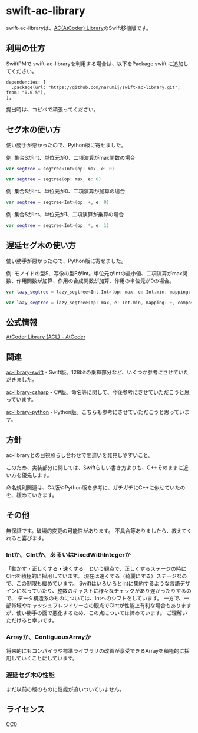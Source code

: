 # swift-ac-library

swift-ac-libraryは、[AC(AtCoder) Library][ac-library]のSwift移植版です。

## 利用の仕方

SwiftPMで swift-ac-libraryを利用する場合は、以下をPackage.swift に追加してください。

```
dependencies: [
  .package(url: "https://github.com/narumij/swift-ac-library.git", from: "0.0.5"),
],
```

提出時は、コピペで頑張ってください。

## セグ木の使い方

使い勝手が悪かったので、Python版に寄せました。

例: 集合SがInt、単位元が0、二項演算がmax関数の場合
```swift
var segtree = segtree<Int>(op: max, e: 0)
```

```swift
var segtree = segtree(op: max, e: 0)
```

例: 集合SがInt、単位元が0、二項演算が加算の場合
```swift
var segtree = segtree<Int>(op: +, e: 0)
```

例: 集合SがInt、単位元が1、二項演算が乗算の場合
```swift
var segtree = segtree<Int>(op: *, e: 1)
```

## 遅延セグ木の使い方

使い勝手が悪かったので、Python版に寄せました。

例: モノイドの型S、写像の型FがInt。単位元がIntの最小値、二項演算がmax関数、作用関数が加算、作用の合成関数が加算、作用の単位元が0の場合。
```swift
var lazy_segtree = lazy_segtree<Int,Int>(op: max, e: Int.min, mapping: +, composition: +, id: 0)
```

```swift
var lazy_segtree = lazy_segtree(op: max, e: Int.min, mapping: +, composition: +, id: 0)
```

## 公式情報

[AtCoder Library (ACL) - AtCoder][acl]

## 関連

[ac-library-swift] - Swift版。128bitの乗算部分など、いくつか参考にさせていただきました。

[ac-library-csharp] - C#版。命名等に関して、今後参考にさせていただこうと思っています。

[ac-library-python] - Python版。こちらも参考にさせていただこうと思っています。

## 方針

ac-libraryとの目視照らし合わせで間違いを発見しやすいこと。

このため、実装部分に関しては、Swiftらしい書き方よりも、C++そのままに近い方を優先します。

命名規則関連は、C#版やPython版を参考に、ガチガチにC++に似せていたのを、緩めていきます。

## その他

無保証です。破壊的変更の可能性があります。
不具合等ありましたら、教えてくれると喜びます。

### Intか、CIntか、あるいはFixedWithIntegerか

「動かす・正しくする・速くする」という観点で、正しくするステージの時にCIntを積極的に採用しています。
現在は速くする（綺麗にする）ステージなので、この制限も緩めています。
SwiftはいろいろとIntに集約するような言語デザインになっていたり、整数のキャストに様々なチェックがあり遅かったりするので、
データ構造系のものについては、Intへのシフトをしています。
一方で、一部帯域やキャッシュフレンドリーさの観点でCIntが性能上有利な場合もありますが、使い勝手の面で悪化するため、この点については諦めています。
ご理解いただけると幸いです。

### Arrayか、ContiguousArrayか

将来的にもコンパイラや標準ライブラリの改善が享受できるArrayを積極的に採用していくことにしています。

### 遅延セグ木の性能

まだ以前の版のものに性能が追いついていません。

## ライセンス

[CC0]

[acl]: https://atcoder.jp/posts/517

[ac-library]: https://github.com/atcoder/ac-library

[ac-library-swift]: https://github.com/kyomuei/ac-library-swift

[ac-library-python]: https://github.com/not522/ac-library-python

[ac-library-csharp]: https://github.com/kzrnm/ac-library-csharp

[CC0]: https://creativecommons.org/public-domain/cc0/

